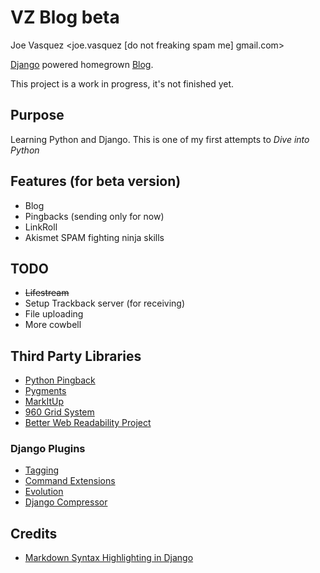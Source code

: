 # VZ Blog beta

Joe Vasquez <joe.vasquez [do not freaking spam me] gmail.com>

[Django](http://djangoproject.com "Django") powered homegrown [Blog](http://en.wikipedia.org/wiki/Blog "Blog").

This project is a work in progress, it's not finished yet.

## Purpose

Learning Python and Django.  This is one of my first attempts to *Dive into Python*

## Features (for beta version)

* Blog
* Pingbacks (sending only for now)
* LinkRoll
* Akismet SPAM fighting ninja skills

## TODO

* <del>Lifestream</del>
* Setup Trackback server (for receiving)
* File uploading
* More cowbell

## Third Party Libraries

* [Python Pingback](http://mathieu.fenniak.net/python-pingback-library/ "Python Pingback")
* [Pygments](http://pygments.org/ "Python Pygments")
* [MarkItUp](http://markitup.jaysalvat.com/home/)
* [960 Grid System](http://960.gs/ "960 Grid System")
* [Better Web Readability Project](http://code.google.com/p/better-web-readability-project/ "Better Web Readability Project")

### Django Plugins

* [Tagging](http://code.google.com/p/django-tagging/ "Django Tagging")
* [Command Extensions](http://code.google.com/p/django-command-extensions/ "Django Command Extensions")
* [Evolution](http://code.google.com/p/django-evolution/ "Django Evolution")
* [Django Compressor](http://github.com/mintchaos/django_compressor "Django Compressor")

## Credits

* [Markdown Syntax Highlighting in Django](http://www.martin-geber.com/thought/2007/10/27/markdown-syntax-highlighting-django/ "Markdown Syntax Highlighting in Django")
